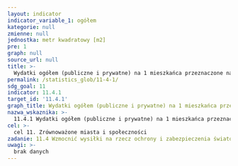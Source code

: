 ```yaml
---
layout: indicator
indicator_variable_1: ogółem
kategorie: null
zmienne: null
jednostka: metr kwadratowy [m2]
pre: 1
graph: null
source_url: null
title: >-
  Wydatki ogółem (publiczne i prywatne) na 1 mieszkańca przeznaczone na ochronę, zabezpieczenie i konserwację krajowego dziedzictwa kulturowego i naturalnego według rodzaju dziedzictwa (np. kulturalne, naturalne, mieszane, światowe), szczebla administracji rządowej (krajowy, regionalny, lokalny/miejski), rodzaju wydatków (bieżące, inwestycyjne) i typu dofinansowania dotacji (osoby fizyczne, sektor prywatny i non-profit, sponsorzy)
permalink: /statistics_glob/11-4-1/
sdg_goal: 11
indicator: 11.4.1
target_id: '11.4.1'
graph_title: Wydatki ogółem (publiczne i prywatne) na 1 mieszkańca przeznaczone na ochronę, zabezpieczenie i konserwację krajowego dziedzictwa kulturowego i naturalnego według rodzaju dziedzictwa (np. kulturalne, naturalne, mieszane, światowe), szczebla administracji rządowej (krajowy, regionalny, lokalny/miejski), rodzaju wydatków (bieżące, inwestycyjne) i typu dofinansowania dotacji (osoby fizyczne, sektor prywatny i non-profit, sponsorzy)
nazwa_wskaznika: >-
  11.4.1 Wydatki ogółem (publiczne i prywatne) na 1 mieszkańca przeznaczone na ochronę, zabezpieczenie i konserwację krajowego dziedzictwa kulturowego i naturalnego według rodzaju dziedzictwa (np. kulturalne, naturalne, mieszane, światowe), szczebla administracji rządowej (krajowy, regionalny, lokalny/miejski), rodzaju wydatków (bieżące, inwestycyjne) i typu dofinansowania dotacji (osoby fizyczne, sektor prywatny i non-profit, sponsorzy)
cel: >-
  cel 11. Zrównoważone miasta i społeczności
zadanie: 11.4 Wzmocnić wysiłki na rzecz ochrony i zabezpieczenia światowego dziedzictwa kulturowego i przyrodniczego
uwagi: >-
  brak danych
---
```

